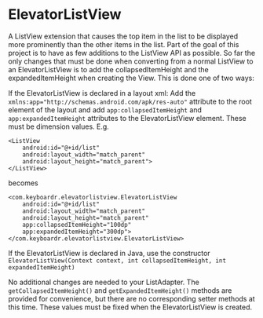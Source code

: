 ElevatorListView
================

A ListView extension that causes the top item in the list to be displayed more prominently than the other items in the list. Part of the goal of this project is to have as few additions to the ListView API as possible. So far the only changes that must be done when converting from a normal ListView to an ElevatorListView is to add the collapsedItemHeight and the expandedItemHeight when creating the View.  This is done one of two ways:

If the ElevatorListView is declared in a layout xml:
Add the `xmlns:app="http://schemas.android.com/apk/res-auto"` attribute to the root element of the layout and add `app:collapsedItemHeight` and `app:expandedItemHeight` attributes to the ElevatorListView element. These must be dimension values. E.g.

    <ListView
        android:id="@+id/list"
        android:layout_width="match_parent"
        android:layout_height="match_parent"> 
    </ListView>
    
becomes 

    <com.keyboardr.elevatorlistview.ElevatorListView
        android:id="@+id/list"
        android:layout_width="match_parent"
        android:layout_height="match_parent"
        app:collapsedItemHeight="100dp"
        app:expandedItemHeight="300dp"> 
    </com.keyboardr.elevatorlistview.ElevatorListView>
    

If the ElevatorListView is declared in Java, use the constructor `ElevatorListView(Context context, int collapsedItemHeight, int expandedItemHeight)`


No additional changes are needed to your ListAdapter. The `getCollapsedItemHeight()` and `getExpandedItemHeight()` methods are provided for convenience, but there are no corresponding setter methods at this time. These values must be fixed when the ElevatorListView is created.
